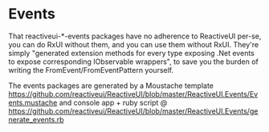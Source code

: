 # Events

That reactiveui-*-events packages have no adherence to ReactiveUI per-se, you can do RxUI without them, and you can use them without RxUI. They're simply "generated extension methods for every type exposing .Net events to expose corresponding IObservable wrappers", to save you the burden of writing the FromEvent/FromEventPattern yourself.

The events packages are generated by a Moustache template https://github.com/reactiveui/ReactiveUI/blob/master/ReactiveUI.Events/Events.mustache and console app + ruby script @ https://github.com/reactiveui/ReactiveUI/blob/master/ReactiveUI.Events/generate_events.rb
